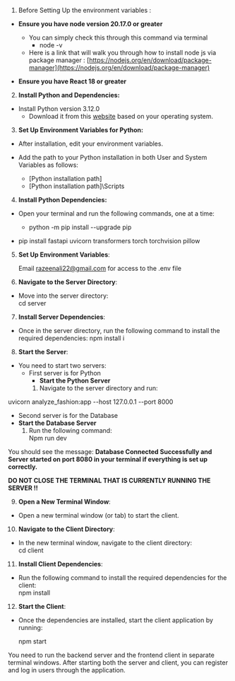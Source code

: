 1. Before Setting Up the environment variables : 

* **Ensure you have node version 20.17.0 or greater**   
    
  * You can simply check this through this command via terminal   
    * node \-v  
  * Here is a link that will walk you through how to install node js via package manager : [https://nodejs.org/en/download/package-manager](https://nodejs.org/en/download/package-manager)

* **Ensure you have React 18 or greater** 

2. **Install Python and Dependencies:**

* Install Python version 3.12.0  
  * Download it from this [website](https://www.python.org/downloads/release/python-3120/) based on your operating system.

3. **Set Up Environment Variables for Python:**

* After installation, edit your environment variables. 

* Add the path to your Python installation in both User and System Variables as follows:

  * \[Python installation path\]  
  * \[Python installation path\]\\Scripts

4. **Install Python Dependencies:**

* Open your terminal and run the following commands, one at a time:

  * python \-m pip install \--upgrade pip

* pip install fastapi uvicorn transformers torch torchvision pillow

5. **Set Up Environment Variables**: 

    Email razeenali22@gmail.com for access to the .env file 

6. **Navigate to the Server Directory**: 

* Move into the server directory:   
  cd server 

7. **Install Server Dependencies**: 

* Once in the server directory, run the following command to install the required dependencies: npm install i

8. **Start the Server**: 

- You need to start two servers:   
  * First server is for Python  
    * **Start the Python Server**  
    1. Navigate to the server directory and run:

 uvicorn analyze\_fashion:app \--host 127.0.0.1 \--port 8000

* Second server is for the Database  
* **Start the Database Server**  
  1. Run the following command:  
     Npm run dev 

You should see the message:  **Database Connected Successfully and Server started on port 8080 in your terminal if everything is set up correctly.** 

**DO NOT CLOSE THE TERMINAL THAT IS CURRENTLY RUNNING THE SERVER \!\!**

9. **Open a New Terminal Window**: 

* Open a new terminal window (or tab) to start the client.

10. **Navigate to the Client Directory**: 

* In the new terminal window, navigate to the client directory:   
  cd client 

      

11. **Install Client Dependencies**: 

* Run the following command to install the required dependencies for the client:   
  npm install

12. **Start the Client**: 

* Once the dependencies are installed, start the client application by running:  
    
    
  npm start 

You need to run the backend server and the frontend client in separate terminal windows. After starting both the server and client, you can register and log in users through the application.
